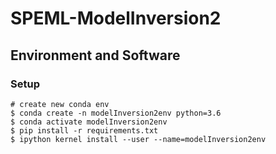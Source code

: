 # SPEML-ModelInversion2
## Environment and Software

### Setup
```console
# create new conda env
$ conda create -n modelInversion2env python=3.6
$ conda activate modelInversion2env
$ pip install -r requirements.txt
$ ipython kernel install --user --name=modelInversion2env
```